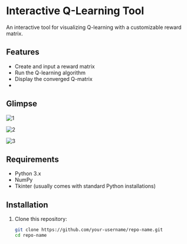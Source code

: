 # Interactive Q-Learning Tool

An interactive tool for visualizing Q-learning with a customizable reward matrix.

## Features

- Create and input a reward matrix
- Run the Q-learning algorithm
- Display the converged Q-matrix
- 
## Glimpse
![1](https://github.com/user-attachments/assets/b1fbafde-d739-45ca-a8e0-069792ff5d4a)

![2](https://github.com/user-attachments/assets/a4003e93-c756-462b-bf16-202d68db6d40)

![3](https://github.com/user-attachments/assets/f91b32b4-dd8f-429d-be16-a2ff927e5d04)

## Requirements

- Python 3.x
- NumPy
- Tkinter (usually comes with standard Python installations)

## Installation

1. Clone this repository:
   ```bash
   git clone https://github.com/your-username/repo-name.git
   cd repo-name
